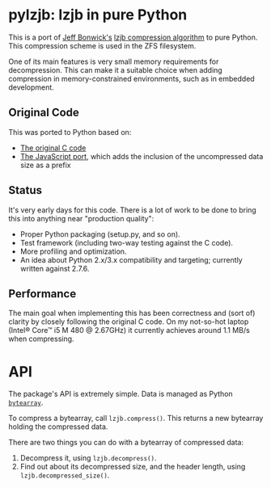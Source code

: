 pylzjb: lzjb in pure Python
======================
This is a port of [Jeff Bonwick's](http://en.wikipedia.org/wiki/Jeff_Bonwick) [lzjb compression algorithm](http://en.wikipedia.org/wiki/LZJB) to pure Python.
This compression scheme is used in the ZFS filesystem.

One of its main features is very small memory requirements for decompression.
This can make it a suitable choice when adding compression in memory-constrained environments, such as in embedded development.


Original Code
-------------
This was ported to Python based on:

- [The original C code](http://web.archive.org/web/20100807223517/http://cvs.opensolaris.org/source/xref/onnv/onnv-gate/usr/src/uts/common/fs/zfs/lzjb.c)
- [The JavaScript port](https://code.google.com/p/jslzjb/source/browse/trunk/Iuppiter.js), which adds the inclusion of the uncompressed data size as a prefix


Status
------
It's very early days for this code.
There is a lot of work to be done to bring this into anything near "production quality":

- Proper Python packaging (setup.py, and so on).
- Test framework (including two-way testing against the C code).
- More profiling and optimization.
- An idea about Python 2.x/3.x compatibility and targeting; currently written against 2.7.6.

Performance
-----------
The main goal when implementing this has been correctness and (sort of) clarity by closely following the original C code.
On my not-so-hot laptop (Intel® Core™ i5 M 480 @ 2.67GHz) it currently achieves around 1.1 MB/s when compressing.


API
===
The package's API is extremely simple.
Data is managed as Python [`bytearray`](https://docs.python.org/2.7/library/functions.html#bytearray).

To compress a bytearray, call `lzjb.compress()`.
This returns a new bytearray holding the compressed data.

There are two things you can do with a bytearray of compressed data:

1. Decompress it, using `lzjb.decompress()`.
2. Find out about its decompressed size, and the header length, using `lzjb.decompressed_size()`.
